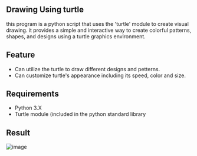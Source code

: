## Drawing Using turtle 
 this program is a python script that uses the 'turtle' module to create visual drawing. it provides a simple and interactive way to create colorful patterns, shapes, and designs using a turtle graphics environment.

## Feature 
- Can utilize the turtle to draw different designs and petterns.
- Can customize turtle's appearance including its speed, color and size. 
## Requirements 
- Python 3.X
- Turtle module (included in the python standard library 
 ## Result 
![image](https://github.com/xmarzz/Drawing/assets/90947733/47f4d700-be3b-4ecf-a0f1-108dd61d44fd)

